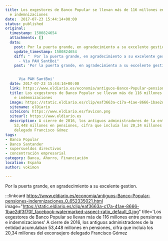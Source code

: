```yaml
---
title: Los exgestores de Banco Popular se llevan más de 116 millones entre pensiones
  e indemnizaciones
date:  2017-07-23 15:44:14+00:00
status: published
original:
  timestamp: 1500824654
  attachments: []
  data:
    post: Por la puerta grande, en agradecimiento a su excelente gestion.
    update_timestamp: 1500824654
    diff: "  Por la puerta grande, en agradecimiento a su excelente gestion.\n- \n\
      - Via PAH SantBoi"
    past: 'Por la puerta grande, en agradecimiento a su excelente gestion.


      Via PAH SantBoi'
  date: 2017-07-23 15:44:14+00:00
  link: https://www.eldiario.es/economia/antiguos-Banco-Popular-pensiones-indemnizaciones_0_652335021.html
  title: Los exgestores de Banco Popular se llevan más de 116 millones entre pensiones
    e indemnizaciones
  image: https://static.eldiario.es/clip/eaf3663a-c17a-41ae-8666-1bae2df3f70f_facebook-watermarked-aspect-ratio_default_0.jpg
  sitename: elDiario
  siteicon: https://www.eldiario.es/favicon.png
  siteurl: https://www.eldiario.es
  description: A cierre de 2016, los antiguos administradores de la entidad acumulaban
    53,448 millones en pensiones, cifra que incluía los 20,34 millones del exconsejero
    delegado Francisco Gómez
tags:
- Banco Popular
- Banco Santander
- supersueldos directivos
- concentración empresarial
category: Banca, Ahorro, Financiación
location: España
author: vokimon

---
```

Por la puerta grande, en agradecimiento a su excelente gestion.

:::linkcard https://www.eldiario.es/economia/antiguos-Banco-Popular-pensiones-indemnizaciones_0_652335021.html image="https://static.eldiario.es/clip/eaf3663a-c17a-41ae-8666-1bae2df3f70f_facebook-watermarked-aspect-ratio_default_0.jpg" title='Los exgestores de Banco Popular se llevan más de 116 millones entre pensiones e indemnizaciones'
    A cierre de 2016, los antiguos administradores de la entidad acumulaban 53,448 millones en pensiones, cifra que incluía los 20,34 millones del exconsejero delegado Francisco Gómez

